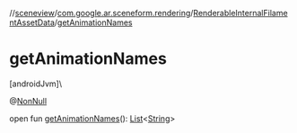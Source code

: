 //[sceneview](../../../index.md)/[com.google.ar.sceneform.rendering](../index.md)/[RenderableInternalFilamentAssetData](index.md)/[getAnimationNames](get-animation-names.md)

# getAnimationNames

[androidJvm]\

@[NonNull](https://developer.android.com/reference/kotlin/androidx/annotation/NonNull.html)

open fun [getAnimationNames](get-animation-names.md)(): [List](https://developer.android.com/reference/kotlin/java/util/List.html)&lt;[String](https://developer.android.com/reference/kotlin/java/lang/String.html)&gt;

